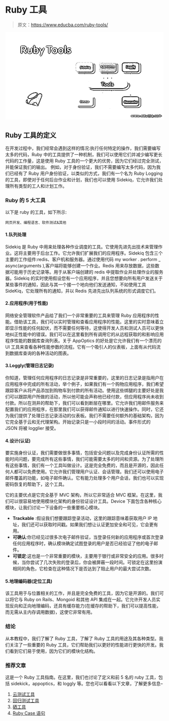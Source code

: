 # Ruby 工具

> 原文：<https://www.educba.com/ruby-tools/>

![Ruby Tools](img/b396bf3d21eedb97531d07c544d29f98.png "Ruby Tools")



## Ruby 工具的定义

在开发过程中，我们经常会遇到这样的情况:执行任何特定的操作，我们需要编写太多的代码，Ruby 中的工具提供了一种机制，我们可以使用它们并减少编写更长代码的工作量，这是使用 Ruby 工具的一个更大的优势，因为它们经过完全测试，并能保证我们的输出。 例如，对于身份验证，我们不需要编写太多代码，因为我们已经有了 Ruby 用户身份验证，以类似的方式，我们有一个名为 Ruby Logging 的工具，即使对于任何后台作业和计划，我们也可以使用 Sidekiq，它允许我们处理所有类型的工人和计划工作。

### Ruby 的 5 大工具

以下是 ruby 的工具，如下所示:

<small>网页开发、编程语言、软件测试&其他</small>

#### 1.队列处理

Sidekiq 是 Ruby 中用来处理各种作业调度的工具。它使用先进先出技术来管理作业。这将主要用于后台工作。它允许我们扩展我们的应用程序。Sidekiq 包含三个主要的工作组件:redis、客户机和服务器。通过使用代码 my worker . perform _ async(arguments ),客户端将能够创建一个作业。Redis 用来存放数据，这些数据可能用于历史记录等。用于从客户端创建的 redis 中提取作业并处理作业的服务器。Sidekiq 的实时使用假设您有一个应用程序，并且您想要向所有用户发送关于某些事件的通知，因此与其一个接一个地向他们发送通知，不如使用工具 SideKiq，它处理所有的通知，并以 Redis 先进先出队列系统的形式调度它们。

#### 2.应用程序(用于性能)

网络安全管理软件产品给了我们一个非常重要的工具来管理 Ruby 应用程序的性能。借助该工具，我们可以实时管理和查看应用程序的性能。这里的实时意味着立即显示性能的任何起伏，而不需要任何等待，这使得开发人员和测试人员可以更快地纠正性能中的错误。我们可以在这里看到所有调用它的从远程获取的和影响应用程序性能的数据库查询列表。关于 AppOptics 的好处是它允许我们有一个漂亮的 UI 工具来查看各种性能参数的流程。它有一个吸引人的仪表板，上面有从代码流到数据库查询的各种活动的图表。

#### 3.Loggly(管理日志记录)

你知道，管理任何应用程序的日志记录是非常重要的，这里的日志记录是指用户在应用程序中完成的所有活动，举个例子，如果我们有一个购物应用程序，我们希望跟踪客户从将产品添加到购物车到付款的所有活动。使用这些绑腿的主要好处是我们可以跟踪用户所做的活动，所以他可能会声称他已经付款，但应用程序尚未收到付款。所以在测井的帮助下，我们可以看到断层在哪里。它允许我们用邮件服务来配置我们的应用程序，在那里我们可以获得邮件通知以进行快速操作。同时，它还为我们提供了处理日志记录活动的仪表板。我们不需要任何额外的基础架构，因为它完全基于云和无代理架构。开始记录只是一小段时间的活动。事件形式的 JSON 将被 logglier 接受。

#### 4.设计(认证)

要实施身份认证，我们需要做很多事情，包括安全问题以及完成身份认证所需的性能时间问题，要完成所有这些事情，我们可能需要太多的时间和资源。为了处理所有这些事情，我们有一个工具叫做设计。这是完全免费的，而且是开源的，因此任何人都可以免费使用。它允许我们管理用户认证、会话管理。我们还可以使用电子邮件覆盖的功能，如电子邮件确认。它有能力处理多个用户会话，我们也可以实现密码恢复的帮助下，这个工具。

它的主要优点是它完全基于 MVC 架构，所以它非常适合 MVC 框架。在这里，我们可以很容易地使用模块化架构的身份验证设计工具。Device 下面包含各种核心模块，让我们讨论一下设备的一些重要核心模块。

*   **Trackable** :假设我们想要跟踪登录活动，这里的跟踪意味着获取用户 IP 地址，我们还可以获取时间戳。如果我们想让认证更加安全和可见，它会更有用。
*   **可确认**:你已经见过很多次电子邮件验证，当登录任何新的应用程序或首次登录任何应用程序时，确认模块确定试图登录的用户是否已经验证了他的电子邮件。
*   **可锁定**:这也是一个非常重要的模块，主要用于银行或非常安全的应用。很多时候，当你尝试了几次失败的登录后，你会被屏蔽一段时间。可锁定在这里扮演相同的角色，它检查在这种情况下是否达到了阻止用户的最大尝试次数。

#### 5.地理编码器(定位工具)

该工具用于与位置相关的工作，并且是完全免费的工具，因为它是开源的。我们可以将它与 Ruby on Rails、Mongoid 和其他 API 集成在一起。它允许开发人员实现反向和正向地理编码，还具有缓存能力(在缓存的帮助下，我们可以提高性能，而无需从主内存调用数据)，这使它非常有用。

### 结论

从本教程中，我们了解了 Ruby 工具，了解了 Ruby 工具的用途及其各种类型。我们关注了一些重要的 Ruby 工具，它们帮助我们以更好的性能进行更快的开发。我们看到它们易于使用，因为它们的模块化结构。

### 推荐文章

这是一个 Ruby 工具指南。在这里，我们也讨论了定义和前 5 名的 ruby 工具，包括 sidekick，appoptics，和 loggly 等。您也可以看看以下文章，了解更多信息–

1.  [云测试工具](https://www.educba.com/cloud-testing-tools/)
2.  [回归测试工具](https://www.educba.com/regression-testing-tools/)
3.  [硒工具](https://www.educba.com/selenium-tools/)
4.  [Ruby Case 语句](https://www.educba.com/ruby-case-statement/)





